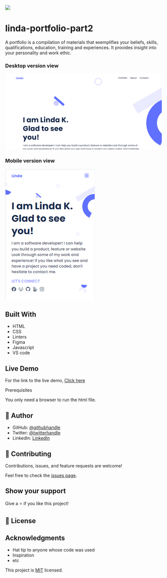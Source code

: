 ![](https://img.shields.io/badge/Microverse-blueviolet)

# linda-portfolio-part2
A portfolio is a compilation of materials that exemplifies your beliefs, skills, qualifications, education, training and experiences. It provides insight into your personality and work ethic. 

### Desktop version view
![screenshot](./dess.png)

### Mobile version view
![screenshot](./mobile.png)

## Built With

- HTML
- CSS
- Linters
- Figma
- Javascript
- VS code

## Live Demo

For the link to the live demo, [Click here](https://keza681.github.io/Linda-portfolio/)

Prerequisites

You only need a browser to run the html file.


## 👤 Author

- GitHub: [@githubhandle](https://github.com/keza681)
- Twitter: [@twitterhandle](https://twitter.com/LKeza19)
- LinkedIn: [LinkedIn](https://www.linkedin.com/in/linda-keza/)

## 🤝 Contributing

Contributions, issues, and feature requests are welcome!

Feel free to check the [issues page](../../issues/).

## Show your support

Give a ⭐️ if you like this project!

## 📝 License

## Acknowledgments

- Hat tip to anyone whose code was used
- Inspiration
- etc


This project is [MIT](./MIT.md) licensed.


